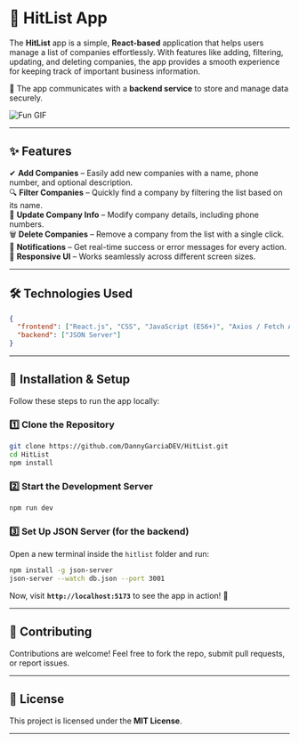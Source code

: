 # 🎯 **HitList App**  

The **HitList** app is a simple, **React-based** application that helps users manage a list of companies effortlessly. With features like adding, filtering, updating, and deleting companies, the app provides a smooth experience for keeping track of important business information.  

📡 The app communicates with a **backend service** to store and manage data securely.  


![Fun GIF](https://media4.giphy.com/media/v1.Y2lkPTc5MGI3NjExZzFlY25tbnF6a2U1Y3NnM3poa3l2Zzk3Y29wMmx2eHdsMmE3b3ZkciZlcD12MV9pbnRlcm5hbF9naWZfYnlfaWQmY3Q9Zw/8Cvv8FPd3Jd54i5HBs/giphy.gif)


  

---

## ✨ **Features**  

✔ **Add Companies** – Easily add new companies with a name, phone number, and optional description.  
🔍 **Filter Companies** – Quickly find a company by filtering the list based on its name.  
📝 **Update Company Info** – Modify company details, including phone numbers.  
🗑️ **Delete Companies** – Remove a company from the list with a single click.  
📢 **Notifications** – Get real-time success or error messages for every action.  
📱 **Responsive UI** – Works seamlessly across different screen sizes.  

---

## 🛠 **Technologies Used**  

```json
{
  "frontend": ["React.js", "CSS", "JavaScript (ES6+)", "Axios / Fetch API"],
  "backend": ["JSON Server"]
}
```

---

## 🚀 **Installation & Setup**  

Follow these steps to run the app locally:  

### 1️⃣ **Clone the Repository**  
```bash
git clone https://github.com/DannyGarciaDEV/HitList.git
cd HitList
npm install
```

### 2️⃣ **Start the Development Server**  
```bash
npm run dev
```

### 3️⃣ **Set Up JSON Server (for the backend)**  
Open a new terminal inside the `hitlist` folder and run:  
```bash
npm install -g json-server
json-server --watch db.json --port 3001
```

Now, visit **`http://localhost:5173`** to see the app in action! 🚀  

---

## 🤝 **Contributing**  

Contributions are welcome! Feel free to fork the repo, submit pull requests, or report issues.  

---

## 📜 **License**  

This project is licensed under the **MIT License**.  

---


